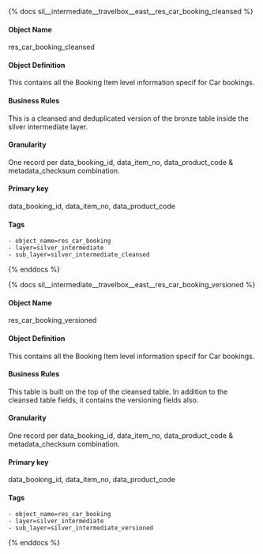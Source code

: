 {% docs sil__intermediate__travelbox__east__res_car_booking_cleansed %}

#### Object Name
res_car_booking_cleansed

#### Object Definition
This contains all the Booking Item level information specif for Car bookings.

#### Business Rules
This is a cleansed and deduplicated version of the bronze table inside the silver intermediate layer.

#### Granularity
One record per data_booking_id, data_item_no, data_product_code & metadata_checksum combination.

#### Primary key
data_booking_id, data_item_no, data_product_code

#### Tags
    - object_name=res_car_booking
    - layer=silver_intermediate
    - sub_layer=silver_intermediate_cleansed

{% enddocs %}

{% docs sil__intermediate__travelbox__east__res_car_booking_versioned %}

#### Object Name
res_car_booking_versioned

#### Object Definition
This contains all the Booking Item level information specif for Car bookings.

#### Business Rules
This table is built on the top of the cleansed table. In addition to the cleansed table fields, it contains the versioning fields also.

#### Granularity
One record per data_booking_id, data_item_no, data_product_code & metadata_checksum combination.

#### Primary key
data_booking_id, data_item_no, data_product_code

#### Tags
    - object_name=res_car_booking
    - layer=silver_intermediate
    - sub_layer=silver_intermediate_versioned

{% enddocs %}